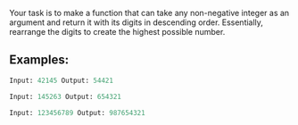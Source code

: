 Your task is to make a function that can take any non-negative integer as an argument and return it with its digits in descending order. Essentially, rearrange the digits to create the highest possible number.

## Examples:
```python
Input: 42145 Output: 54421

Input: 145263 Output: 654321

Input: 123456789 Output: 987654321
```